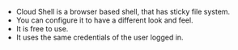 * Cloud Shell is a browser based shell, that has sticky file system. 
* You can configure it to have a different look and feel. 
* It is free to use. 
* It uses the same credentials of the user logged in.